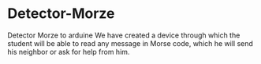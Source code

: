 # Detector-Morze
Detector Morze to arduine
We have created a device through which the student will be able to read any message in Morse code, which he will send his neighbor or ask for help from him.

